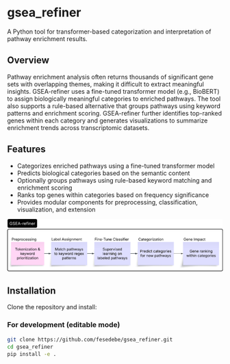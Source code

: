 # gsea_refiner
 A Python tool for transformer-based categorization and interpretation of pathway enrichment results.

## Overview
 Pathway enrichment analysis often returns thousands of significant gene sets with overlapping themes, making it difficult to extract meaningful insights. GSEA-refiner uses a fine-tuned transformer model (e.g., BioBERT) to assign biologically meaningful categories to enriched pathways. The tool also supports a rule-based alternative that groups pathways using keyword patterns and enrichment scoring. GSEA-refiner further identifies top-ranked genes within each category and generates visualizations to summarize enrichment trends across transcriptomic datasets.
 
## Features
- Categorizes enriched pathways using a fine-tuned transformer model
- Predicts biological categories based on the semantic content
- Optionally groups pathways using rule-based keyword matching and enrichment scoring
- Ranks top genes within categories based on frequency significance
- Provides modular components for preprocessing, classification, visualization, and extension

![GSEA-refiner Workflow](docs/gsea_refiner_workflow.png)

## Installation
Clone the repository and install:

### For development (editable mode)
```bash
git clone https://github.com/fesedebe/gsea_refiner.git
cd gsea_refiner
pip install -e .

